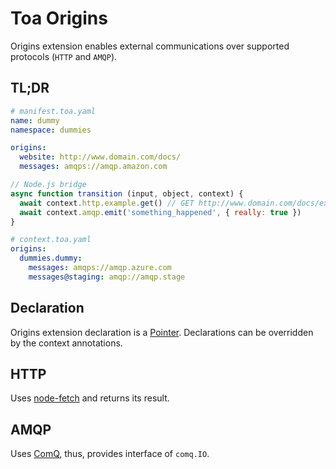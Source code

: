 # Toa Origins

Origins extension enables external communications over supported protocols (`HTTP` and `AMQP`).

## TL;DR

```yaml
# manifest.toa.yaml
name: dummy
namespace: dummies

origins:
  website: http://www.domain.com/docs/
  messages: amqps://amqp.amazon.com
```

```javascript
// Node.js bridge 
async function transition (input, object, context) {
  await context.http.example.get() // GET http://www.domain.com/docs/example
  await context.amqp.emit('something_happened', { really: true })
}
```

```yaml
# context.toa.yaml
origins:
  dummies.dummy:
    messages: amqps://amqp.azure.com
    messages@staging: amqp://amqp.stage
```

## Declaration

Origins extension declaration is a [Pointer](/libraries/pointer). Declarations can be overridden by
the context annotations.

## HTTP

Uses [node-fetch](https://github.com/node-fetch/node-fetch) and returns its result.

## AMQP

Uses [ComQ](https://github.com/toa-io/comq), thus, provides interface of `comq.IO`.
